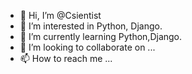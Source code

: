 - 👋 Hi, I’m @Csientist
- 👀 I’m interested in Python, Django.
- 🌱 I’m currently learning Python,Django.
- 💞️ I’m looking to collaborate on ...
- 📫 How to reach me ...

<!---
Csientist/Csientist is a ✨ special ✨ repository because its `README.md` (this file) appears on your GitHub profile.
You can click the Preview link to take a look at your changes.
--->
